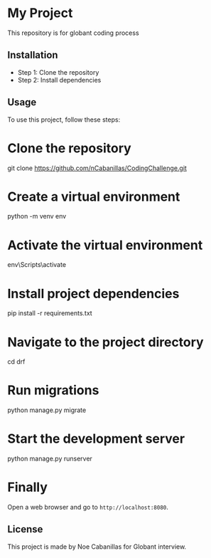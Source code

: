 # My Project

This repository is for globant coding process 

## Installation

- Step 1: Clone the repository
- Step 2: Install dependencies

## Usage

To use this project, follow these steps:

# Clone the repository
git clone https://github.com/nCabanillas/CodingChallenge.git

# Create a virtual environment
python -m venv env

# Activate the virtual environment
env\Scripts\activate

# Install project dependencies
pip install -r requirements.txt

# Navigate to the project directory
cd drf

# Run migrations
python manage.py migrate

# Start the development server
python manage.py runserver

# Finally
Open a web browser and go to `http://localhost:8080`.

## License

This project is made by Noe Cabanillas for Globant interview.
